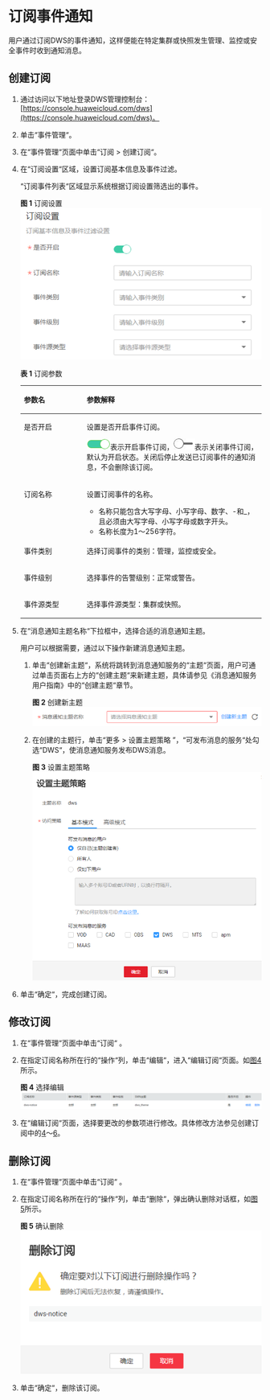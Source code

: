 # 订阅事件通知<a name="dws_01_0101"></a>

用户通过订阅DWS的事件通知，这样便能在特定集群或快照发生管理、监控或安全事件时收到通知消息。

## 创建订阅<a name="section29431612141618"></a>

1.  通过访问以下地址登录DWS管理控制台：[https://console.huaweicloud.com/dws](https://console.huaweicloud.com/dws)。
2.  单击“事件管理“。
3.  在“事件管理“页面中单击“订阅 \> 创建订阅“。
4.  <a name="li18772435125416"></a>在“订阅设置“区域，设置订阅基本信息及事件过滤。

    “订阅事件列表“区域显示系统根据订阅设置筛选出的事件。

    **图 1**  订阅设置<a name="fig11704927121119"></a>  
    ![](figures/订阅设置.png "订阅设置")

    **表 1**  订阅参数

    <a name="table197058275115"></a>
    <table><thead align="left"><tr id="row4704172711114"><th class="cellrowborder" valign="top" width="26%" id="mcps1.2.3.1.1"><p id="p1270452717114"><a name="p1270452717114"></a><a name="p1270452717114"></a>参数名</p>
    </th>
    <th class="cellrowborder" valign="top" width="74%" id="mcps1.2.3.1.2"><p id="p9704132751119"><a name="p9704132751119"></a><a name="p9704132751119"></a>参数解释</p>
    </th>
    </tr>
    </thead>
    <tbody><tr id="row127045270117"><td class="cellrowborder" valign="top" width="26%" headers="mcps1.2.3.1.1 "><p id="p970452716119"><a name="p970452716119"></a><a name="p970452716119"></a>是否开启</p>
    </td>
    <td class="cellrowborder" valign="top" width="74%" headers="mcps1.2.3.1.2 "><p id="p1370413271118"><a name="p1370413271118"></a><a name="p1370413271118"></a>设置是否开启事件订阅。</p>
    <p id="p2704172741117"><a name="p2704172741117"></a><a name="p2704172741117"></a><a name="image16704132731116"></a><a name="image16704132731116"></a><span><img id="image16704132731116" src="figures/zh-cn_image_0109693475.png"></span>表示开启事件订阅，<a name="image15704152713113"></a><a name="image15704152713113"></a><span><img id="image15704152713113" src="figures/zh-cn_image_0109693485.jpg" height="21.945" width="41.895"></span>表示关闭事件订阅，默认为开启状态。关闭后停止发送已订阅事件的通知消息，不会删除该订阅。</p>
    </td>
    </tr>
    <tr id="row137055276114"><td class="cellrowborder" valign="top" width="26%" headers="mcps1.2.3.1.1 "><p id="p137043275113"><a name="p137043275113"></a><a name="p137043275113"></a>订阅名称</p>
    </td>
    <td class="cellrowborder" valign="top" width="74%" headers="mcps1.2.3.1.2 "><p id="p1370582710116"><a name="p1370582710116"></a><a name="p1370582710116"></a>设置订阅事件的名称。</p>
    <a name="ul386613493427"></a><a name="ul386613493427"></a><ul id="ul386613493427"><li>名称只能包含大写字母、小写字母、数字、-和_，且必须由大写字母、小写字母或数字开头。</li><li>名称长度为1～256字符。</li></ul>
    </td>
    </tr>
    <tr id="row0705027131110"><td class="cellrowborder" valign="top" width="26%" headers="mcps1.2.3.1.1 "><p id="p1770582717118"><a name="p1770582717118"></a><a name="p1770582717118"></a>事件类别</p>
    </td>
    <td class="cellrowborder" valign="top" width="74%" headers="mcps1.2.3.1.2 "><p id="p770552761114"><a name="p770552761114"></a><a name="p770552761114"></a>选择订阅事件的类别：管理，监控或安全。</p>
    </td>
    </tr>
    <tr id="row1970515272116"><td class="cellrowborder" valign="top" width="26%" headers="mcps1.2.3.1.1 "><p id="p070514275114"><a name="p070514275114"></a><a name="p070514275114"></a>事件级别</p>
    </td>
    <td class="cellrowborder" valign="top" width="74%" headers="mcps1.2.3.1.2 "><p id="p10705162771118"><a name="p10705162771118"></a><a name="p10705162771118"></a>选择事件的告警级别：正常或警告。</p>
    </td>
    </tr>
    <tr id="row2705027151112"><td class="cellrowborder" valign="top" width="26%" headers="mcps1.2.3.1.1 "><p id="p1370592781112"><a name="p1370592781112"></a><a name="p1370592781112"></a>事件源类型</p>
    </td>
    <td class="cellrowborder" valign="top" width="74%" headers="mcps1.2.3.1.2 "><p id="p170572771110"><a name="p170572771110"></a><a name="p170572771110"></a>选择事件源类型：集群或快照。</p>
    </td>
    </tr>
    </tbody>
    </table>

5.  在“消息通知主题名称“下拉框中，选择合适的消息通知主题。

    用户可以根据需要，通过以下操作新建消息通知主题。

    1.  单击“创建新主题“，系统将跳转到消息通知服务的“主题“页面，用户可通过单击页面右上方的“创建主题“来新建主题，具体请参见《消息通知服务用户指南》中的“创建主题“章节。

        **图 2**  创建新主题<a name="fig165510455207"></a>  
        ![](figures/创建新主题.png "创建新主题")

    2.  在创建的主题行，单击“更多 \> 设置主题策略 ”，“可发布消息的服务“处勾选“DWS“，使消息通知服务发布DWS消息。

        **图 3**  设置主题策略<a name="fig2138194192414"></a>  
        ![](figures/设置主题策略.png "设置主题策略")


6.  <a name="li164751612342"></a>单击“确定“，完成创建订阅。

## 修改订阅<a name="section15897267154"></a>

1.  在“事件管理“页面中单击“订阅“  。
2.  在指定订阅名称所在行的“操作“列，单击“编辑“，进入“编辑订阅“页面。如[图4](#fig9402173020498)所示。

    **图 4**  选择编辑<a name="fig9402173020498"></a>  
    ![](figures/选择编辑.png "选择编辑")

3.  在“编辑订阅“页面，选择要更改的参数项进行修改。具体修改方法参见创建订阅中的[4](#li18772435125416)～[6](#li164751612342)。

## 删除订阅<a name="section158093716157"></a>

1.  在“事件管理“页面中单击“订阅“  。
2.  在指定订阅名称所在行的“操作“列，单击“删除“，弹出确认删除对话框，如[图5](#fig69271911204)所示。

    **图 5**  确认删除<a name="fig69271911204"></a>  
    ![](figures/确认删除.png "确认删除")

3.  单击“确定“，删除该订阅。

